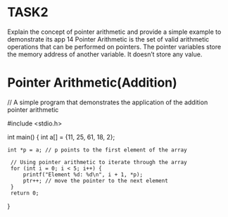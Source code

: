 TASK2
=======
Explain the concept of pointer arithmetic and provide a simple example to demonstrate its app 14
Pointer Arithmetic is the set of valid arithmetic operations that can be
performed on pointers. The pointer variables store the memory address of
another variable. It doesn’t store any value.

Pointer Arithmetic(Addition)
============================
// A simple program that demonstrates the application of the addition pointer arithmetic

#include <stdio.h>

int main()
{
     int a[] = {11, 25, 61, 18, 2};

	int *p = a; // p points to the first element of the array

     // Using pointer arithmetic to iterate through the array
     for (int i = 0; i < 5; i++) {
         printf("Element %d: %d\n", i + 1, *p);
         ptr++; // move the pointer to the next element
     }
     return 0;
}
